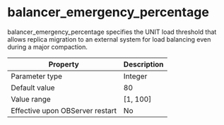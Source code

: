 balancer_emergency_percentage 
==================================================

balancer_emergency_percentage specifies the UNIT load threshold that allows replica migration to an external system for load balancing even during a major compaction. 


|          **Property**           | **Description** |
|---------------------------------|-----------------|
| Parameter type                  | Integer         |
| Default value                   | 80              |
| Value range                     | \[1, 100\]      |
| Effective upon OBServer restart | No              |



